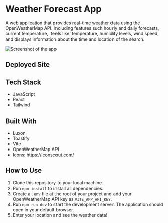 # Weather Forecast App

A web application that provides real-time weather data using the OpenWeatherMap API. Including features such hourly and daily forecasts, current temperature, 'feels like' temperature, humidity levels, wind speed, and displays information about the time and location of the search.

![Screenshot of the app](./path-to-your-screenshot.png)

## Deployed Site



## Tech Stack

- JavaScript 
- React
- Tailwind

## Built With
- Luxon
- Toastify
- Vite
- OpenWeatherMap API
- Icons: https://iconscout.com/

## How to Use

1. Clone this repository to your local machine.
2. Run `npm install` to install all dependencies.
3. Create a `.env` file at the root of your project and add your OpenWeatherMap API key as `VITE_APP_API_KEY`.
4. Run `npm run dev` to start the development server. The application should open in your default browser.
5. Enter your location and see the weather data!


